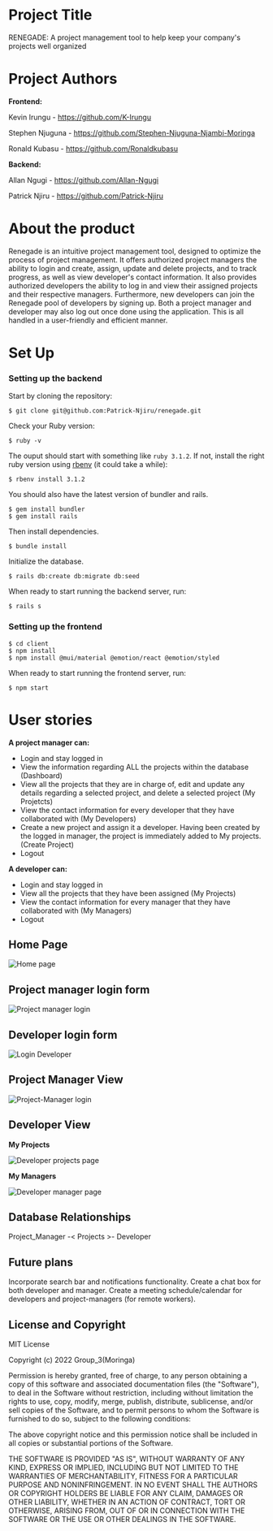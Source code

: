 
# Project Title
RENEGADE: A project management tool to help keep your company's projects well organized

# Project Authors

**Frontend:**

Kevin Irungu - https://github.com/K-Irungu

Stephen Njuguna -  https://github.com/Stephen-Njuguna-Njambi-Moringa

Ronald Kubasu - https://github.com/Ronaldkubasu

**Backend:**

Allan Ngugi - https://github.com/Allan-Ngugi

Patrick Njiru - https://github.com/Patrick-Njiru

# About the product
Renegade is an intuitive project management tool, designed to optimize the process of project management. It offers authorized project managers the ability to login and create, assign, update and delete projects, and to track progress, as well as view developer's contact information. It also provides authorized developers the ability to log in and view their assigned projects and their respective managers. Furthermore, new developers can join the Renegade pool of developers by signing up. Both a project manager and developer may also log out once done using the application. This is all handled in a user-friendly and efficient manner.

# Set Up

### Setting up the backend

Start by cloning the repository:

```shell
$ git clone git@github.com:Patrick-Njiru/renegade.git
```
Check your Ruby version:

```shell
$ ruby -v
```
The ouput should start with something like `ruby 3.1.2`. If not, install the right ruby version using [rbenv](https://github.com/rbenv/rbenv) (it could take a while):

```shell
$ rbenv install 3.1.2
```

You should also have the latest version of bundler and rails. 

```shell
$ gem install bundler
$ gem install rails
```

Then install dependencies.

```shell
$ bundle install
```

Initialize the database.

```shell
$ rails db:create db:migrate db:seed
```

When ready to start running the backend server, run:

```shell
$ rails s
```
### Setting up the frontend

```shell
$ cd client
$ npm install
$ npm install @mui/material @emotion/react @emotion/styled 
```

When ready to start running the frontend server, run:

```shell
$ npm start
```

# User stories
**A project manager can:**
- Login and stay logged in
- View the information regarding ALL the projects within the database (Dashboard)
- View all the projects that they are in charge of, edit and update any details regarding a selected project, and delete a selected project (My Projetcts)
- View the contact information for every developer that they have collaborated with (My Developers)
- Create a new project and assign it a developer. Having been created by the logged in manager, the project is immediately added to My projects. (Create Project)
- Logout

**A developer can:**
- Login and stay logged in
- View all the projects that they have been assigned (My Projects)
- View the contact information for every manager that they have collaborated with (My Managers)
- Logout

## Home Page

![Home page](https://user-images.githubusercontent.com/105485948/206862748-c93a1bc5-5c07-4c00-bdcd-7f4b1b37e2b2.jpeg)

## Project manager login form

![Project manager login](https://user-images.githubusercontent.com/105485948/206862779-574ab54e-80b1-4e46-891f-d6a1a5490238.jpeg)

## Developer login form
 
 ![Login Developer](https://user-images.githubusercontent.com/105485948/206862845-52263cc1-1bec-4e7e-b8b2-203dad7ddf14.jpeg)

## Project Manager View

![Project-Manager login](https://user-images.githubusercontent.com/105485948/206862894-fd1d4a12-08f6-45e7-8c70-89f87ae34038.jpeg)

## Developer View

**My Projects** 

![Developer projects page](https://user-images.githubusercontent.com/105485948/206862915-3fae3297-c0b8-44fb-af40-195b95ed94f1.jpeg)

**My Managers**

![Developer manager page](https://user-images.githubusercontent.com/105485948/206863454-bf6fe759-4186-4980-8954-0dad12649e1b.jpeg)

## Database Relationships

Project_Manager -< Projects >- Developer

## Future plans
Incorporate search bar and notifications functionality.
Create a chat box for both developer and manager.
Create a meeting schedule/calendar for developers and  project-managers (for remote workers).

## License and Copyright

MIT License

Copyright (c) 2022 Group_3(Moringa)

Permission is hereby granted, free of charge, to any person obtaining a copy
of this software and associated documentation files (the "Software"), to deal
in the Software without restriction, including without limitation the rights
to use, copy, modify, merge, publish, distribute, sublicense, and/or sell
copies of the Software, and to permit persons to whom the Software is
furnished to do so, subject to the following conditions:

The above copyright notice and this permission notice shall be included in all
copies or substantial portions of the Software.

THE SOFTWARE IS PROVIDED "AS IS", WITHOUT WARRANTY OF ANY KIND, EXPRESS OR
IMPLIED, INCLUDING BUT NOT LIMITED TO THE WARRANTIES OF MERCHANTABILITY,
FITNESS FOR A PARTICULAR PURPOSE AND NONINFRINGEMENT. IN NO EVENT SHALL THE
AUTHORS OR COPYRIGHT HOLDERS BE LIABLE FOR ANY CLAIM, DAMAGES OR OTHER
LIABILITY, WHETHER IN AN ACTION OF CONTRACT, TORT OR OTHERWISE, ARISING FROM,
OUT OF OR IN CONNECTION WITH THE SOFTWARE OR THE USE OR OTHER DEALINGS IN THE
SOFTWARE.

